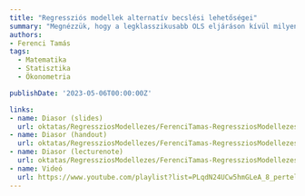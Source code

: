 ```yaml
---
title: "Regressziós modellek alternatív becslési lehetőségei"
summary: "Megnézzük, hogy a legklasszikusabb OLS eljáráson kívül milyen egyéb lehetőségek vannak regressziós modellek becslésére."
authors:
- Ferenci Tamás
tags:
  - Matematika
  - Statisztika
  - Ökonometria

publishDate: '2023-05-06T00:00:00Z'

links:
- name: Diasor (slides)
  url: oktatas/RegressziosModellezes/FerenciTamas-RegressziosModellezes-RegressziosModellekAlternativBecslesiLehetosegei-slides.pdf
- name: Diasor (handout)
  url: oktatas/RegressziosModellezes/FerenciTamas-RegressziosModellezes-RegressziosModellekAlternativBecslesiLehetosegei-handout.pdf
- name: Diasor (lecturenote)
  url: oktatas/RegressziosModellezes/FerenciTamas-RegressziosModellezes-RegressziosModellekAlternativBecslesiLehetosegei-lecturenote.pdf
- name: Videó
  url: https://www.youtube.com/playlist?list=PLqdN24UCw5hmGLeA_8_pertelpS0ZCPbG
---
```

